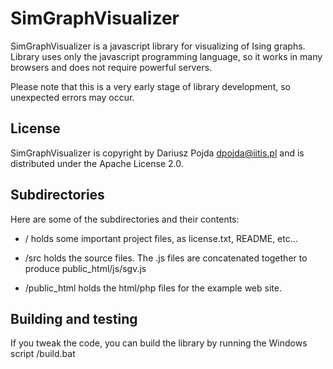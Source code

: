 SimGraphVisualizer
======================================

SimGraphVisualizer is a javascript library for visualizing of Ising graphs.
Library uses only the javascript programming language, so it works in many browsers and does not require powerful servers.

Please note that this is a very early stage of library development, so unexpected errors may occur.

License
-------

SimGraphVisualizer is copyright by Dariusz Pojda <dpojda@iitis.pl> and is distributed under the Apache License 2.0.

Subdirectories
--------------

Here are some of the subdirectories and their contents:

* / holds some important project files, as license.txt, README, etc...

* /src holds the source files. The .js files are concatenated together to produce public_html/js/sgv.js

* /public_html holds the html/php files for the example web site.

Building and testing
--------------------

If you tweak the code, you can build the library by running the Windows script /build.bat
